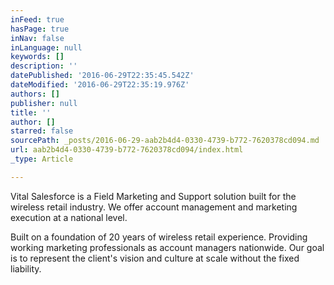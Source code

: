```yaml
---
inFeed: true
hasPage: true
inNav: false
inLanguage: null
keywords: []
description: ''
datePublished: '2016-06-29T22:35:45.542Z'
dateModified: '2016-06-29T22:35:19.976Z'
authors: []
publisher: null
title: ''
author: []
starred: false
sourcePath: _posts/2016-06-29-aab2b4d4-0330-4739-b772-7620378cd094.md
url: aab2b4d4-0330-4739-b772-7620378cd094/index.html
_type: Article

---
```

Vital Salesforce is a Field Marketing and Support solution built for the wireless retail industry. We offer account management and marketing execution at a national level.

Built on a foundation of 20 years of wireless retail experience. Providing working marketing professionals as account managers nationwide. Our goal is to represent the client's vision and culture at scale without the fixed liability.